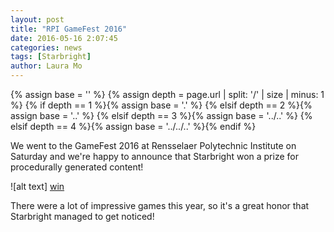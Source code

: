 ```yaml
---
layout: post
title: "RPI GameFest 2016"
date: 2016-05-16 2:07:45
categories: news
tags: [Starbright]
author: Laura Mo
---
```

<!-- _includes/base.html -->
{% assign base = '' %}
{% assign depth = page.url | split: '/' | size | minus: 1 %}
{% if    depth == 1 %}{% assign base = '.' %}
{% elsif depth == 2 %}{% assign base = '..' %}
{% elsif depth == 3 %}{% assign base = '../..' %}
{% elsif depth == 4 %}{% assign base = '../../..' %}{% endif %}

[win]: {{base}}/img/posts/StarbrightRPI/Win.png


We went to the GameFest 2016 at Rensselaer Polytechnic Institute on Saturday and we're happy to announce that Starbright won a prize for procedurally generated content!

![alt text] [win]

There were a lot of impressive games this year, so it's a great honor that Starbright managed to get noticed!